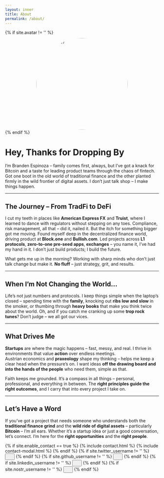```yaml
---
layout: inner
title: About
permalink: /about/
---
```


<div class="hero-container">

  <div class="hero-content wow fadein">
    {% if site.avatar != '' %}
    <img style="margin: 10px auto 0px; display: block;border-radius:50%;width:300px; height:300px;object-fit: contain;" src="{{site.avatar}}" alt="{{site.title}}">
    {% endif %}
  </div>
</div>

# Hey, Thanks for Dropping By  
I’m Branden Espinoza – family comes first, always, but I’ve got a knack for Bitcoin and a taste for leading product teams through the chaos of fintech. Got one boot in the old world of traditional finance and the other planted firmly in the wild frontier of digital assets. I don’t just talk shop – I make things happen.

---

## The Journey – From TradFi to DeFi  
I cut my teeth in places like **American Express FX** and **Truist**, where I learned to dance with regulators without stepping on any toes. Compliance, risk management, all that – did it, nailed it. But the itch for something bigger got me moving. Found myself deep in the decentralized finance world, driving product at **Block.one** and **Bullish.com**. Led projects across **L1 protocols**, **zero-to-one pre-seed apps**, **exchanges** – you name it, I’ve had my hand in it. I don’t just build products; I build the future.

What gets me up in the morning? Working with sharp minds who don’t just talk change but make it. **No fluff** – just strategy, grit, and results.

---

## When I’m Not Changing the World…  
Life’s not just numbers and protocols. I keep things simple when the laptop’s closed – spending time with the **family**, knocking out **ribs low and slow** in the smoker, or thumbing through **heavy books** that make you think twice about the world. Oh, and if you catch me cranking up some **trop rock tunes**? Don’t judge – we all got our vices.

---

## What Drives Me  
**Startups** are where the magic happens – fast, messy, and real. I thrive in environments that value **action** over endless meetings.  
Austrian economics and **praxeology** shape my thinking – helps me keep a clear head when the pressure’s on. I want ideas **off the drawing board and into the hands of the people** who need them, simple as that.

Faith keeps me grounded. It’s a compass in all things – personal, professional, and everything in between. The **right principles guide the right outcomes**, and I carry that into every project I take on.

---

## Let’s Have a Word  
If you’ve got a project that needs someone who understands both the **traditional finance grind** and the **wild ride of digital assets** – particularly **Bitcoin** – I’m all ears. Whether it’s a startup idea or just a good conversation, let’s connect. I’m here for the **right opportunities** and the **right people**.

<div class="hero-buttons">
  {% if site.enable_contact == true %}
    {% include contact.html %}
    {% include contact-modal.html %}
  {% endif %}
  {% if site.twitter_username != '' %}
    <a href="https://twitter.com/{{ site.twitter_username }}"><button class="btn btn-default btn-lg" title="Twitter/X" ><i class="fa fa-twitter fa-lg" style="padding-left:15px"></i></button></a>
  {% endif %}
  {% if site.github_username != '' %}
    <a href="https://github.com/{{ site.github_username }}"><button class="btn btn-default btn-lg" title="Github" ><i class="fa fa-github fa-lg" style="padding-left:15px"></i></button></a>
  {% endif %}
  {% if site.linkedin_username != '' %}
    <a href="https://www.linkedin.com/in/{{ site.linkedin_username }}"><button class="btn btn-default btn-lg"  title="LinkedIn" ><i class="fa fa-linkedin fa-lg" style="padding-left:15px"></i></button></a>
  {% endif %}
  {% if site.nostr_username != '' %}
    <a href="https://primal.net/p/{{ site.nostr_pubkey }}"><button class="btn btn-default btn-lg" title="Primal/Nostr" ><i class="fa fa-product-hunt fa-lg" style="padding-left:15px"></i></button></a>
  {% endif %}
</div>